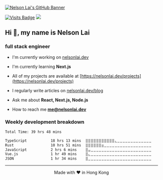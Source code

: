 [![Nelson Lai's GitHub Banner](https://nelsonlai.dev/og-image.png)](https://nelsonlai.link/s/portfolio)

<!-- Added base=23542 which is from my old username -->

[![Visits Badge](https://komarev.com/ghpvc/?username=nelsonlaidev&label=Profile%20views&color=red&style=for-the-badge&base=23542)](https://nelsonlai.dev)
[![](https://wakatime.com/badge/user/8747fe60-b1f6-4787-b726-bfea4896868a.svg?style=for-the-badge)](https://wakatime.com/@nelsonlaidev)

<h2>Hi 👋, my name is Nelson Lai</h2>
<h3>full stack engineer</h3>

- I'm currently working on [nelsonlai.dev](https://github.com/tszhong0411/nelsonlai.dev)

- I'm currently learning **Next.js**

- All of my projects are available at [https://nelsonlai.dev/projects](https://nelsonlai.dev/projects)

- I regularly write articles on [nelsonlai.dev/blog](https://nelsonlai.dev/blog)

- Ask me about **React, Next.js, Node.js**

- How to reach me **me@nelsonlai.dev**

### Weekly development breakdown

<!--START_SECTION:waka-->

```txt
Total Time: 39 hrs 48 mins

TypeScript           18 hrs 13 mins  ⣿⣿⣿⣿⣿⣿⣿⣿⣿⣿⣿⣄⣀⣀⣀⣀⣀⣀⣀⣀⣀⣀⣀⣀⣀   44.62 %
Rust                 10 hrs 51 mins  ⣿⣿⣿⣿⣿⣿⣶⣀⣀⣀⣀⣀⣀⣀⣀⣀⣀⣀⣀⣀⣀⣀⣀⣀⣀   26.57 %
JavaScript           2 hrs 6 mins    ⣿⣤⣀⣀⣀⣀⣀⣀⣀⣀⣀⣀⣀⣀⣀⣀⣀⣀⣀⣀⣀⣀⣀⣀⣀   05.18 %
Vue.js               1 hr 49 mins    ⣿⣄⣀⣀⣀⣀⣀⣀⣀⣀⣀⣀⣀⣀⣀⣀⣀⣀⣀⣀⣀⣀⣀⣀⣀   04.48 %
JSON                 1 hr 34 mins    ⣿⣀⣀⣀⣀⣀⣀⣀⣀⣀⣀⣀⣀⣀⣀⣀⣀⣀⣀⣀⣀⣀⣀⣀⣀   03.87 %
```

<!--END_SECTION:waka-->

---

<p align="center">
Made with ❤️ in Hong Kong
</p>
